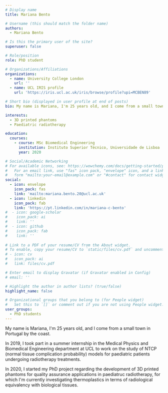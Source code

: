 ```yaml
---
# Display name
title: Mariana Bento

# Username (this should match the folder name)
authors:
  - Mariana Bento

# Is this the primary user of the site?
superuser: false

# Role/position
role: PhD student

# Organizations/Affiliations
organizations:
  - name: University College London
    url: ''
  - name: UCL IRIS profile
    url: 'https://iris.ucl.ac.uk/iris/browse/profile?upi=MCBEN89'

# Short bio (displayed in user profile at end of posts)
bio: My name is Mariana, I'm 25 years old, and I come from a small town in Portugal by the coast. Graduated as a Biomedical Engineer, science, technology, research, innovation and persistence are the keywords defining me as a professional. My PhD research is on developing 3D printed phantoms for quality assurance in paediatric radiotherapy.

interests:
  - 3D printed phantoms
  - Paediatric radiotherapy

education:
  courses:
    - course: MSc Biomedical Engineering
      institution: Instituto Superior Técnico, Universidade de Lisboa
      year: 2020

# Social/Academic Networking
# For available icons, see: https://wowchemy.com/docs/getting-started/page-builder/#icons
#   For an email link, use "fas" icon pack, "envelope" icon, and a link in the
#   form "mailto:your-email@example.com" or "#contact" for contact widget.
social:
  - icon: envelope
    icon_pack: fas
    link: 'mailto:mariana.bento.20@ucl.ac.uk'
  - icon: linkedin
    icon_pack: fab
    link: 'https://pt.linkedin.com/in/mariana-c-bento'
#  - icon: google-scholar
#    icon_pack: ai
#    link: ''
#  - icon: github
#    icon_pack: fab
#    link: ''
    
# Link to a PDF of your resume/CV from the About widget.
# To enable, copy your resume/CV to `static/files/cv.pdf` and uncomment the lines below.
# - icon: cv
#   icon_pack: ai
#   link: files/cv.pdf

# Enter email to display Gravatar (if Gravatar enabled in Config)
# email: ''

# Highlight the author in author lists? (true/false)
highlight_name: false

# Organizational groups that you belong to (for People widget)
#   Set this to `[]` or comment out if you are not using People widget.
user_groups:
  - PhD students
---
```


My name is Mariana, I'm 25 years old, and I come from a small town in Portugal by the coast.

In 2019, I took part in a summer internship in the Medical Physics and Biomedical Engineering department at UCL to work on the study of NTCP (normal tissue complication probability) models for paediatric patients undergoing radiotherapy treatments.

In 2020, I started my PhD project regarding the development of 3D printed phantoms for quality assurance applications in paediatruc radiotherapy, for which I'm currently investigating thermoplastics in terms of radiological equivalency with biological tissues.
